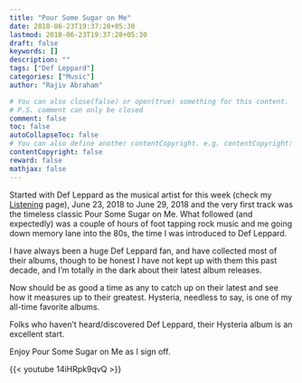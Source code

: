 ```yaml
---
title: "Pour Some Sugar on Me"
date: 2018-06-23T19:37:28+05:30
lastmod: 2018-06-23T19:37:28+05:30
draft: false
keywords: []
description: ""
tags: ["Def Leppard"]
categories: ["Music"]
author: "Rajiv Abraham"

# You can also close(false) or open(true) something for this content.
# P.S. comment can only be closed
comment: false
toc: false
autoCollapseToc: false
# You can also define another contentCopyright. e.g. contentCopyright: "This is another copyright."
contentCopyright: false
reward: false
mathjax: false
---
```


Started with Def Leppard as the musical artist for this week (check my <a href="https://abraham.one/page/listening/" target="_blank" rel="noopener">Listening</a> page), June 23, 2018 to June 29, 2018 and the very first track was the timeless classic Pour Some Sugar on Me. What followed (and expectedly) was a couple of hours of foot tapping rock music and me going down memory lane into the 80s, the time I was introduced to Def Leppard.

I have always been a huge Def Leppard fan, and have collected most of their albums, though to be honest I have not kept up with them this past decade, and I’m totally in the dark about their latest album releases.

Now should be as good a time as any to catch up on their latest and see how it measures up to their greatest. Hysteria, needless to say, is one of my all-time favorite albums.

Folks who haven’t heard/discovered Def Leppard, their Hysteria album is an excellent start.

Enjoy Pour Some Sugar on Me as I sign off.</p>

{{< youtube 14iHRpk9qvQ >}}